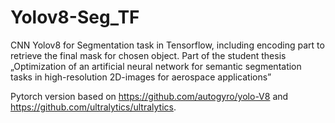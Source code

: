 # Yolov8-Seg_TF
CNN Yolov8 for Segmentation task in Tensorflow, including encoding part to retrieve the final mask for chosen object.
Part of the student thesis  „Optimization of an artificial neural network for semantic segmentation tasks in high-resolution 2D-images for aerospace applications”

Pytorch version based on https://github.com/autogyro/yolo-V8 and https://github.com/ultralytics/ultralytics.
